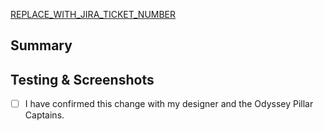 <!--
Thank you for contributing! Please follow the steps below to help us process your PR quickly.

- 📝 Use a meaningful title for the pull request and include the name of the package modified.
- 📓 Ensure each of your commit messages adhere to the conventional commit specification.
- ✅ Add or edit tests to reflect the change (run `yarn test`).
- 🔍 Add or edit Storybook examples to reflect the change (run `yarn start`).
- 🙏 Please review your own PR to check for anything you may have missed.
-->

<!--
Adding a new Odyssey component? Please use the New Component PR template instead.
Uncomment the link below, go to "Preview", and click the link to swap the template.
[🔄 Use new component PR template](?expand=1&template=NEW_COMPONENT_PULL_REQUEST_TEMPLATE.md)
-->

[REPLACE_WITH_JIRA_TICKET_NUMBER](https://oktainc.atlassian.net/browse/REPLACE_WITH_JIRA_TICKET_NUMBER)

## Summary

<!--
  Add a description with these talking points:
  1. Figma link if applicable.
  2. A brief description of the work and why it was done in this particular way.
-->

## Testing & Screenshots

- [ ] I have confirmed this change with my designer and the Odyssey Pillar Captains.
<!-- Please include screenshots if it has visuals; otherwise, put "N/A". -->
